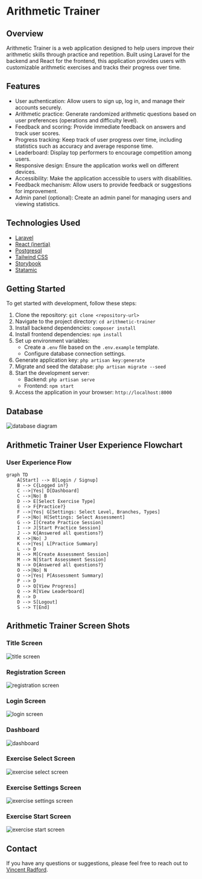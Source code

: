 # Arithmetic Trainer

## Overview

Arithmetic Trainer is a web application designed to help users improve their arithmetic skills through practice and repetition. Built using Laravel for the backend and React for the frontend, this application provides users with customizable arithmetic exercises and tracks their progress over time.

## Features

- User authentication: Allow users to sign up, log in, and manage their accounts securely.
- Arithmetic practice: Generate randomized arithmetic questions based on user preferences (operations and difficulty level).
- Feedback and scoring: Provide immediate feedback on answers and track user scores.
- Progress tracking: Keep track of user progress over time, including statistics such as accuracy and average response time.
- Leaderboard: Display top performers to encourage competition among users.
- Responsive design: Ensure the application works well on different devices.
- Accessibility: Make the application accessible to users with disabilities.
- Feedback mechanism: Allow users to provide feedback or suggestions for improvement.
- Admin panel (optional): Create an admin panel for managing users and viewing statistics.

## Technologies Used

- [Laravel](https://laravel.com/docs/11.x)
- [React (inertia)](https://inertiajs.com/)
- [Postgresql](https://www.postgresql.org/docs/)
- [Tailwind CSS](https://tailwindcss.com/docs/installation)
- [Storybook](https://storybook.js.org/docs/get-started)
- [Statamic](https://statamic.dev/installing)

## Getting Started

To get started with development, follow these steps:

1. Clone the repository: `git clone <repository-url>`
2. Navigate to the project directory: `cd arithmetic-trainer`
3. Install backend dependencies: `composer install`
4. Install frontend dependencies: `npm install`
5. Set up environment variables:
   - Create a `.env` file based on the `.env.example` template.
   - Configure database connection settings.
6. Generate application key: `php artisan key:generate`
7. Migrate and seed the database: `php artisan migrate --seed`
8. Start the development server:
   - Backend: `php artisan serve`
   - Frontend: `npm start`
9. Access the application in your browser: `http://localhost:8000`

## Database

![database diagram](./readme/assets/images/database_diagram.png)

## Arithmetic Trainer User Experience Flowchart

### User Experience Flow

<!-- TODO Update Flow Chart -->

```mermaid
graph TD
    A[Start] --> B[Login / Signup]
    B --> C{Logged in?}
    C -->|Yes| D[Dashboard]
    C -->|No| B
    D --> E[Select Exercise Type]
    E --> F{Practice?}
    F -->|Yes| G[Settings: Select Level, Branches, Types]
    F -->|No| H[Settings: Select Assessment]
    G --> I[Create Practice Session]
    I --> J[Start Practice Session]
    J --> K{Answered all questions?}
    K -->|No| J
    K -->|Yes| L[Practice Summary]
    L --> D
    H --> M[Create Assessment Session]
    M --> N[Start Assessment Session]
    N --> O{Answered all questions?}
    O -->|No| N
    O -->|Yes| P[Assessment Summary]
    P --> D
    D --> Q[View Progress]
    Q --> R[View Leaderboard]
    R --> D
    D --> S[Logout]
    S --> T[End]

```

## Arithmetic Trainer Screen Shots

### Title Screen

![title screen](./readme/assets/images/site/home/title-screen.png)

### Registration Screen

![registration screen](./readme/assets/images/site/registration-screen.png)

### Login Screen

![login screen](./readme/assets/images/site/login-screen.png)

### Dashboard
![dashboard](./readme/assets/images/site/dashboard.png)

### Exercise Select Screen

![exercise select screen](./readme/assets/images/site/exercise-select.png)

### Exercise Settings Screen

![exercise settings screen](./readme/assets/images/site/exercise-settings.png)

### Exercise Start Screen

![exercise start screen](./readme/assets/images/site/exercise-start.png)

<!-- TODO Add remaing page screen shots -->

<!-- TODO Add backend route docs -->

## Contact

If you have any questions or suggestions, please feel free to reach out to [Vincent Radford](mailto:vmradford@gmail.com).
